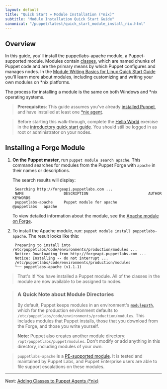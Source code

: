 ```yaml
---
layout: default
title: "Quick Start » Module Installation (*nix)"
subtitle: "Module Installation Quick Start Guide"
canonical: "/puppet/latest/quick_start_module_install_nix.html"
---
```


## Overview

In this guide, you'll install the puppetlabs-apache module, a Puppet-supported module. Modules contain [classes](./lang_classes.html), which are named chunks of Puppet code and are the primary means by which Puppet configures and manages nodes.
In the [Module Writing Basics for Linux Quick Start Guide](./quick_writing_nix.html) you'll learn more about modules, including customizing and writing your own modules on *nix platforms.

The process for installing a module is the same on both Windows and *nix operating systems.

> **Prerequisites**: This guide assumes you've already [installed Puppet]({{puppetserver}}/install_from_packages.html), and have installed at least one [*nix agent](./install_linux.html).

> Before starting this walk-through, complete the [Hello World](./quick_start_helloworld) exercise in the [introductory quick start guide](./quick_start.html). You should still be logged in as root or administrator on your nodes.


## Installing a Forge Module

1. **On the Puppet master**, run `puppet module search apache`. This command searches for modules from the Puppet Forge with `apache` in their names or descriptions.

    The search results will display:

        Searching http://forgeapi.puppetlabs.com ...
        NAME                  DESCRIPTION                           AUTHOR        KEYWORDS
        puppetlabs-apache     Puppet module for apache              @puppetlabs   apache


    To view detailed information about the module, see the [Apache module on Forge](https://forge.puppetlabs.com/puppetlabs/apache).

2. To install the Apache module, run:  `puppet module install puppetlabs-apache`. The result looks like this:

        Preparing to install into /etc/puppetlabs/code/environments/production/modules ...
        Notice: Downloading from http://forgeapi.puppetlabs.com ...
        Notice: Installing -- do not interrupt ...
        /etc/puppetlabs/code/environments/production/modules
        └── puppetlabs-apache (v1.1.1)

>  That's it! You have installed a Puppet module. All of the classes in the module are now available to be assigned to nodes.

> ### A Quick Note about Module Directories
>
>By default, Puppet keeps modules in an environment's [`modulepath`](./dirs_modulepath.html), which for the production environment defaults to `/etc/puppetlabs/code/environments/production/modules`. This includes modules that Puppet installs, those that you download from the Forge, and those you write yourself.
>
>**Note:** Puppet also creates another module directory: `/opt/puppetlabs/puppet/modules`. Don't modify or add anything in this directory, including modules of your own.

>`puppetlabs-apache` is a [PE-supported module](https://forge.puppetlabs.com/supported). It is tested and maintained by Puppet Labs, and Puppet Enterprise users are able to file support escalations on these modules.

--------

Next: [Adding Classes to Puppet Agents (*nix)](./quick_start_adding_classes_nix.html)



